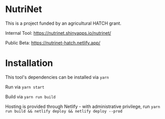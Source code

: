 # NutriNet 

This is a project funded by an agricultural HATCH grant.

Internal Tool: https://nutrinet.shinyapps.io/nutrinet/

Public Beta: https://nutrinet-hatch.netlify.app/

# Installation

This tool's dependencies can be installed via `yarn`

Run via `yarn start`

Build via `yarn run build`

Hosting is provided through Netlify - with administrative privilege, run `yarn run build && netlify deploy && netlify deploy --prod`
